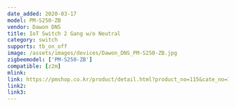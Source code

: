 ```yaml
---
date_added: 2020-03-17
model: PM-S250-ZB
vendor: Dawon DNS
title: IoT Switch 2 Gang w/o Neutral
category: switch
supports: tb_on_off
image: /assets/images/devices/Dawon_DNS_PM-S250-ZB.jpg
zigbeemodel: ['PM-S250-ZB']
compatible: [z2m]
mlink: 
link: https://pmshop.co.kr/product/detail.html?product_no=115&cate_no=1&display_group=2
link2: 
link3: 
---
```

